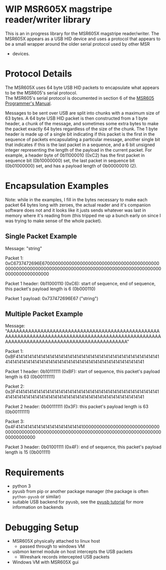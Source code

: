 # WIP MSR605X magstripe reader/writer library

This is an in progress library for the MSR605X magstripe reader/writer.  The MSR605X appears as a USB HID device and uses a protocol that appears to be a small wrapper around the older serial protocol used by other MSR
* devices.

# Protocol Details

The MSR605X uses 64 byte USB HID packets to encapsulate what appears to be the MSR605's serial protocol.  
The MSR605's serial protocol is documented in section 6 of the [MSR605 Programmer's Manual](https://msr605x.com).

Messages to be sent over USB are split into chunks with a maximum size of 63 bytes. A 64 byte USB HID packet is then constructed from a 1 byte header, a chunk of the message, and sometimes some extra bytes to make the packet exactly 64 bytes regardless of the size of the chunk. The 1 byte header is made up of a single bit indicating if this packet is the first in the sequence of packets encapsulating a particular message, another single bit that indicates if this is the last packet in a sequence, and a 6 bit unsigned integer representing the length of the payload in the current packet.  For example, a header byte of 0b11000010 (0xC2) has the first packet in sequence bit (0b10000000) set, the last packet in sequence bit (0b01000000) set, and has a payload length of 0b00000010 (2).

# Encapsulation Examples

Note: while in the examples, I fill in the bytes necessary to make each packet 64 bytes long with zeroes, the actual reader and it's companion software does not and it looks like it justs sends whatever was last in memory where it's reading from (this tripped me up a bunch early on since I was trying to make sense of the whole packet).

## Single Packet Example

Message: "string"

Packet 1: 0xC6737472696E67000000000000000000000000000000000000000000000000000000000000000000000000000000000000000000000000000000000000000000

Packet 1 header: 0b11000110 (0xC6): start of sequence, end of sequence, this packet's payload length is 6 (0b000110)

Packet 1 payload: 0x737472696E67 ("string")

## Multiple Packet Example

Message: "AAAAAAAAAAAAAAAAAAAAAAAAAAAAAAAAAAAAAAAAAAAAAAAAAAAAAAAAAAAAAAAAAAAAAAAAAAAAAAAAAAAAAAAAAAAAAAAAAAAAAAAAAAAAAAAAAAAAAAAAAAAAAAAAAAAAAAAAAAAAA"

Packet 1: 0xBF414141414141414141414141414141414141414141414141414141414141414141414141414141414141414141414141414141414141414141414141414141

Packet 1 header: 0b10111111 (0xBF): start of sequence, this packet's payload length is 63 (0b00111111)

Packet 2: 0x3F414141414141414141414141414141414141414141414141414141414141414141414141414141414141414141414141414141414141414141414141414141

Packet 2 header: 0b00111111 (0x3F): this packet's payload length is 63 (0b00111111)

Packet 3: 0x4F414141414141414141414141414141000000000000000000000000000000000000000000000000000000000000000000000000000000000000000000000000

Packet 3 header: 0b01001111 (0x4F): end of sequence, this packet's payload length is 15 (0b001111)

# Requirements

- python 3
- pyusb from pip or another package manager (the package is often `python-pyusb` or similar)
- suitable USB backend for pyusb, see the [pyusb tutorial](https://github.com/pyusb/pyusb/blob/master/docs/tutorial.rst) for more information on backends

# Debugging Setup
- MSR605X physically attached to linux host
  - passed through to windows VM
- usbmon kernel module on host intercepts the USB packets
  - Wireshark records intercepted USB packets
- Windows VM with MSR605X gui
